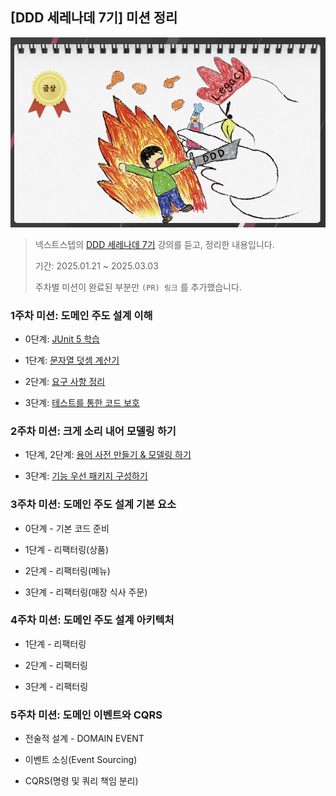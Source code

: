 ## [DDD 세레나데 7기] 미션 정리

![](/system-design/img/DDD_Serenade.png)

> 넥스트스텝의 [DDD 세레나데 7기](https://edu.nextstep.camp/c/GwN2MSqv) 강의를 듣고, 정리한 내용입니다.
>
> 기간: 2025.01.21 ~ 2025.03.03
> 
> 주차별 미션이 완료된 부분만 `(PR) 링크` 를 추가했습니다.

### 1주차 미션: 도메인 주도 설계 이해

* 0단계: [JUnit 5 학습](https://github.com/next-step/ddd-legacy/pull/725)

* 1단계: [문자열 덧셈 계산기](https://github.com/next-step/ddd-legacy/pull/764)

* 2단계: [요구 사항 정리](https://github.com/next-step/ddd-legacy/pull/790)

* 3단계: [테스트를 통한 코드 보호](https://github.com/next-step/ddd-legacy/pull/835)

### 2주차 미션: 크게 소리 내어 모델링 하기

* 1단계, 2단계: [용어 사전 만들기 & 모델링 하기](https://github.com/next-step/ddd-strategic-design/pull/494)

* 3단계: [기능 우선 패키지 구성하기](https://github.com/next-step/ddd-strategic-design/pull/500)

### 3주차 미션: 도메인 주도 설계 기본 요소

* 0단계 - 기본 코드 준비

* 1단계 - 리팩터링(상품)

* 2단계 - 리팩터링(메뉴)

* 3단계 - 리팩터링(매장 식사 주문)

### 4주차 미션: 도메인 주도 설계 아키텍처

* 1단계 - 리팩터링

* 2단계 - 리팩터링

* 3단계 - 리팩터링

### 5주차 미션: 도메인 이벤트와 CQRS

* 전술적 설계 - DOMAIN EVENT

* 이벤트 소싱(Event Sourcing)

* CQRS(명령 및 쿼리 책임 분리)
